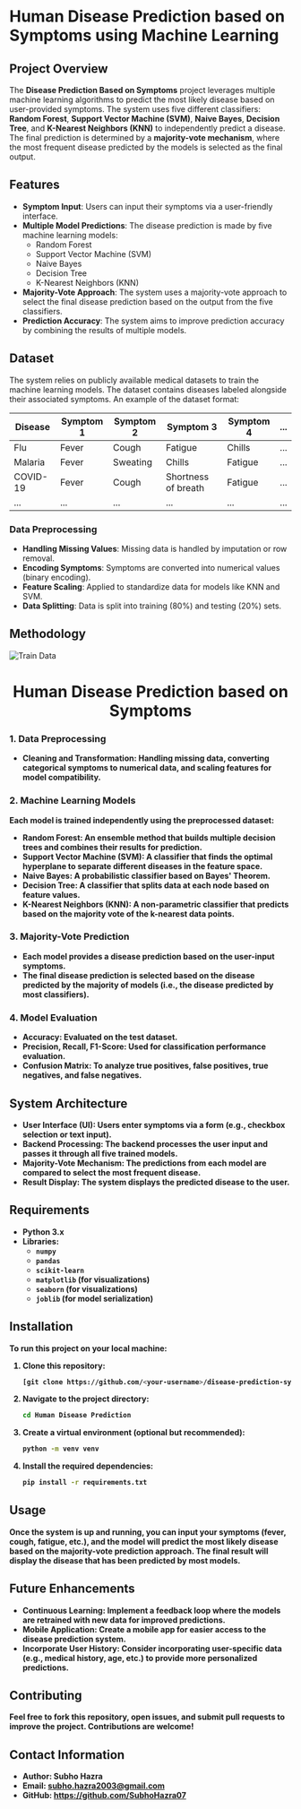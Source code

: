 # **Human Disease Prediction based on Symptoms using Machine Learning**

## Project Overview

The **Disease Prediction Based on Symptoms** project leverages multiple machine learning algorithms to predict the most likely disease based on user-provided symptoms. The system uses five different classifiers: **Random Forest**, **Support Vector Machine (SVM)**, **Naive Bayes**, **Decision Tree**, and **K-Nearest Neighbors (KNN)** to independently predict a disease. The final prediction is determined by a **majority-vote mechanism**, where the most frequent disease predicted by the models is selected as the final output.

## Features

- **Symptom Input**: Users can input their symptoms via a user-friendly interface.
- **Multiple Model Predictions**: The disease prediction is made by five machine learning models:
  - Random Forest
  - Support Vector Machine (SVM)
  - Naive Bayes
  - Decision Tree
  - K-Nearest Neighbors (KNN)
- **Majority-Vote Approach**: The system uses a majority-vote approach to select the final disease prediction based on the output from the five classifiers.
- **Prediction Accuracy**: The system aims to improve prediction accuracy by combining the results of multiple models.

## Dataset

The system relies on publicly available medical datasets to train the machine learning models. The dataset contains diseases labeled alongside their associated symptoms. An example of the dataset format:

| Disease      | Symptom 1  | Symptom 2  | Symptom 3  | Symptom 4 | ... |
|--------------|------------|------------|------------|-----------|-----|
| Flu          | Fever      | Cough      | Fatigue    | Chills    | ... |
| Malaria      | Fever      | Sweating   | Chills     | Fatigue   | ... |
| COVID-19     | Fever      | Cough      | Shortness of breath | Fatigue   | ... |
| ...          | ...        | ...        | ...        | ...       | ... |

### Data Preprocessing

- **Handling Missing Values**: Missing data is handled by imputation or row removal.
- **Encoding Symptoms**: Symptoms are converted into numerical values (binary encoding).
- **Feature Scaling**: Applied to standardize data for models like KNN and SVM.
- **Data Splitting**: Data is split into training (80%) and testing (20%) sets.

## Methodology

![Train Data](https://github.com/user-attachments/assets/34505955-645b-49f0-87cf-10b3377c6067)
<div align="center">
<strong><h1>Human Disease Prediction based on Symptoms</h1><strong>
</div>


### 1. Data Preprocessing

- **Cleaning and Transformation**: Handling missing data, converting categorical symptoms to numerical data, and scaling features for model compatibility.

### 2. Machine Learning Models

Each model is trained independently using the preprocessed dataset:

- **Random Forest**: An ensemble method that builds multiple decision trees and combines their results for prediction.
- **Support Vector Machine (SVM)**: A classifier that finds the optimal hyperplane to separate different diseases in the feature space.
- **Naive Bayes**: A probabilistic classifier based on Bayes' Theorem.
- **Decision Tree**: A classifier that splits data at each node based on feature values.
- **K-Nearest Neighbors (KNN)**: A non-parametric classifier that predicts based on the majority vote of the k-nearest data points.

### 3. Majority-Vote Prediction

- Each model provides a disease prediction based on the user-input symptoms.
- The final disease prediction is selected based on the disease predicted by the majority of models (i.e., the disease predicted by most classifiers).

### 4. Model Evaluation

- **Accuracy**: Evaluated on the test dataset.
- **Precision, Recall, F1-Score**: Used for classification performance evaluation.
- **Confusion Matrix**: To analyze true positives, false positives, true negatives, and false negatives.

## System Architecture

- **User Interface (UI)**: Users enter symptoms via a form (e.g., checkbox selection or text input).
- **Backend Processing**: The backend processes the user input and passes it through all five trained models.
- **Majority-Vote Mechanism**: The predictions from each model are compared to select the most frequent disease.
- **Result Display**: The system displays the predicted disease to the user.

## Requirements

- **Python 3.x**
- Libraries: 
  - `numpy`
  - `pandas`
  - `scikit-learn`
  - `matplotlib` (for visualizations)
  - `seaborn` (for visualizations)
  - `joblib` (for model serialization)

## Installation

To run this project on your local machine:

1. Clone this repository:
   ```bash
   [git clone https://github.com/<your-username>/disease-prediction-symptoms.git](https://github.com/SubhoHazra07/Human-Disease-Prediction-based-on-Symptoms-using-Machine-Learning.git)
2. Navigate to the project directory:
   ```bash
   cd Human Disease Prediction
3. Create a virtual environment (optional but recommended):
   ```bash
   python -m venv venv
4. Install the required dependencies:
   ```bash
   pip install -r requirements.txt

## Usage

Once the system is up and running, you can input your symptoms (fever, cough, fatigue, etc.), and the model will predict the most likely disease based on the majority-vote prediction approach. The final result will display the disease that has been predicted by most models.

## Future Enhancements

- **Continuous Learning:** Implement a feedback loop where the models are retrained with new data for improved predictions.
- **Mobile Application:** Create a mobile app for easier access to the disease prediction system.
- **Incorporate User History:** Consider incorporating user-specific data (e.g., medical history, age, etc.) to provide more personalized predictions.

## Contributing

Feel free to fork this repository, open issues, and submit pull requests to improve the project. Contributions are welcome!

## Contact Information

- **Author: Subho Hazra**
- **Email: subho.hazra2003@gmail.com**
- **GitHub: https://github.com/SubhoHazra07**
